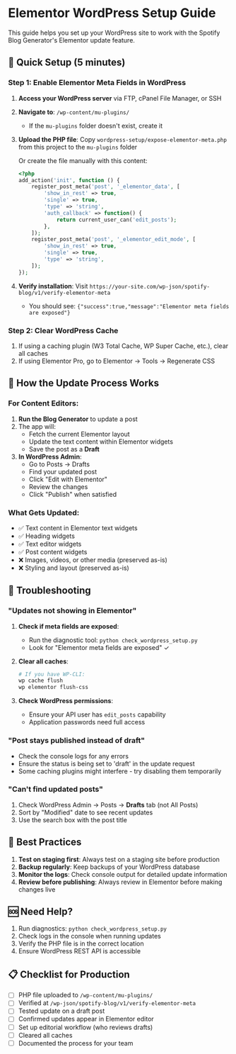 # Elementor WordPress Setup Guide

This guide helps you set up your WordPress site to work with the Spotify Blog Generator's Elementor update feature.

## 🚀 Quick Setup (5 minutes)

### Step 1: Enable Elementor Meta Fields in WordPress

1. **Access your WordPress server** via FTP, cPanel File Manager, or SSH

2. **Navigate to**: `/wp-content/mu-plugins/`
   - If the `mu-plugins` folder doesn't exist, create it

3. **Upload the PHP file**: Copy `wordpress-setup/expose-elementor-meta.php` from this project to the `mu-plugins` folder

   Or create the file manually with this content:
   ```php
   <?php
   add_action('init', function () {
       register_post_meta('post', '_elementor_data', [
           'show_in_rest' => true,
           'single' => true,
           'type' => 'string',
           'auth_callback' => function() { 
               return current_user_can('edit_posts'); 
           },
       ]);
       register_post_meta('post', '_elementor_edit_mode', [
           'show_in_rest' => true,
           'single' => true,
           'type' => 'string',
       ]);
   });
   ```

4. **Verify installation**: Visit `https://your-site.com/wp-json/spotify-blog/v1/verify-elementor-meta`
   - You should see: `{"success":true,"message":"Elementor meta fields are exposed"}`

### Step 2: Clear WordPress Cache

1. If using a caching plugin (W3 Total Cache, WP Super Cache, etc.), clear all caches
2. If using Elementor Pro, go to Elementor → Tools → Regenerate CSS

## 📝 How the Update Process Works

### For Content Editors:

1. **Run the Blog Generator** to update a post
2. The app will:
   - Fetch the current Elementor layout
   - Update the text content within Elementor widgets
   - Save the post as a **Draft**
3. **In WordPress Admin**:
   - Go to Posts → Drafts
   - Find your updated post
   - Click "Edit with Elementor"
   - Review the changes
   - Click "Publish" when satisfied

### What Gets Updated:

- ✅ Text content in Elementor text widgets
- ✅ Heading widgets
- ✅ Text editor widgets
- ✅ Post content widgets
- ❌ Images, videos, or other media (preserved as-is)
- ❌ Styling and layout (preserved as-is)

## 🔧 Troubleshooting

### "Updates not showing in Elementor"

1. **Check if meta fields are exposed**:
   - Run the diagnostic tool: `python check_wordpress_setup.py`
   - Look for "Elementor meta fields are exposed" ✓

2. **Clear all caches**:
   ```bash
   # If you have WP-CLI:
   wp cache flush
   wp elementor flush-css
   ```

3. **Check WordPress permissions**:
   - Ensure your API user has `edit_posts` capability
   - Application passwords need full access

### "Post stays published instead of draft"

- Check the console logs for any errors
- Ensure the status is being set to 'draft' in the update request
- Some caching plugins might interfere - try disabling them temporarily

### "Can't find updated posts"

1. Check WordPress Admin → Posts → **Drafts** tab (not All Posts)
2. Sort by "Modified" date to see recent updates
3. Use the search box with the post title

## 🎯 Best Practices

1. **Test on staging first**: Always test on a staging site before production
2. **Backup regularly**: Keep backups of your WordPress database
3. **Monitor the logs**: Check console output for detailed update information
4. **Review before publishing**: Always review in Elementor before making changes live

## 🆘 Need Help?

1. Run diagnostics: `python check_wordpress_setup.py`
2. Check logs in the console when running updates
3. Verify the PHP file is in the correct location
4. Ensure WordPress REST API is accessible

## 📋 Checklist for Production

- [ ] PHP file uploaded to `/wp-content/mu-plugins/`
- [ ] Verified at `/wp-json/spotify-blog/v1/verify-elementor-meta`
- [ ] Tested update on a draft post
- [ ] Confirmed updates appear in Elementor editor
- [ ] Set up editorial workflow (who reviews drafts)
- [ ] Cleared all caches
- [ ] Documented the process for your team